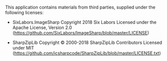 This application contains materials from third parties, supplied under the following licenses:

* SixLabors.ImageSharp
  Copyright 2018 Six Labors
  Licensed under the Apache License, Version 2.0 (https://github.com/SixLabors/ImageSharp/blob/master/LICENSE)

* SharpZipLib
  Copyright © 2000-2018 SharpZipLib Contributors
  Licensed under MIT (https://github.com/icsharpcode/SharpZipLib/blob/master/LICENSE.txt)
